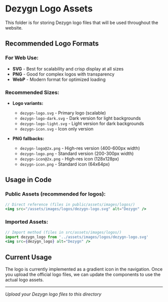 # Dezygn Logo Assets

This folder is for storing Dezygn logo files that will be used throughout the website.

## Recommended Logo Formats

### For Web Use:
- **SVG** - Best for scalability and crisp display at all sizes
- **PNG** - Good for complex logos with transparency
- **WebP** - Modern format for optimized loading

### Recommended Sizes:
- **Logo variants:**
  - `dezygn-logo.svg` - Primary logo (scalable)
  - `dezygn-logo-dark.svg` - Dark version for light backgrounds
  - `dezygn-logo-light.svg` - Light version for dark backgrounds
  - `dezygn-icon.svg` - Icon only version

- **PNG fallbacks:**
  - `dezygn-logo@2x.png` - High-res version (400-600px width)
  - `dezygn-logo.png` - Standard version (200-300px width)
  - `dezygn-icon@2x.png` - High-res icon (128x128px)
  - `dezygn-icon.png` - Standard icon (64x64px)

## Usage in Code

### Public Assets (recommended for logos):
```jsx
// Direct reference (files in public/assets/images/logos/)
<img src="/assets/images/logos/dezygn-logo.svg" alt="Dezygn" />
```

### Imported Assets:
```jsx
// Import method (files in src/assets/images/logos/)
import dezygn_logo from '../assets/images/logos/dezygn-logo.svg'
<img src={dezygn_logo} alt="Dezygn" />
```

## Current Usage
The logo is currently implemented as a gradient icon in the navigation. Once you upload the official logo files, we can update the components to use the actual logo assets.

---
*Upload your Dezygn logo files to this directory*